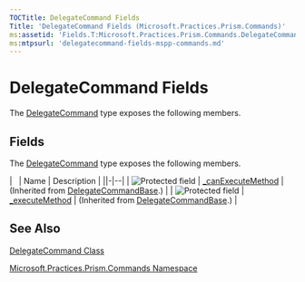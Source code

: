 ```yaml
---
TOCTitle: DelegateCommand Fields
Title: 'DelegateCommand Fields (Microsoft.Practices.Prism.Commands)'
ms:assetid: 'Fields.T:Microsoft.Practices.Prism.Commands.DelegateCommand'
ms:mtpsurl: 'delegatecommand-fields-mspp-commands.md'
---
```


# DelegateCommand Fields

The [DelegateCommand](/patterns-practices/reference/delegatecommand-class-mspp-commands) type exposes the following members.

## Fields

The [DelegateCommand](/patterns-practices/reference/delegatecommand-class-mspp-commands) type exposes the following members.

|                                                                                                | Name                                                                                                                        | Description                                                                                                                  |
||-|--|
| ![Protected field](/patterns-practices/reference/images/protfield.gif) | [\_canExecuteMethod](/patterns-practices/reference/delegatecommand-class-mspp-commandsbase._canexecutemethod) | (Inherited from [DelegateCommandBase](/patterns-practices/reference/delegatecommand-class-mspp-commandsbase).) |
| ![Protected field](/patterns-practices/reference/images/protfield.gif) | [\_executeMethod](/patterns-practices/reference/delegatecommand-class-mspp-commandsbase._executemethod)       | (Inherited from [DelegateCommandBase](/patterns-practices/reference/delegatecommand-class-mspp-commandsbase).) |

## See Also

[DelegateCommand Class](/patterns-practices/reference/delegatecommand-class-mspp-commands)

[Microsoft.Practices.Prism.Commands Namespace](/patterns-practices/reference/mspp-commands-namespace)